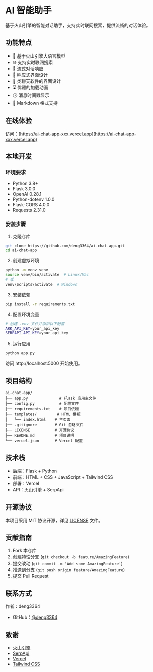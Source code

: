 # AI 智能助手

基于火山引擎的智能对话助手，支持实时联网搜索，提供流畅的对话体验。

## 功能特点

- 🚀 基于火山引擎大语言模型
- 🌐 支持实时联网搜索
- 💬 流式对话响应
- 📱 响应式界面设计
- 🎨 类聊天软件的界面设计
- ⌛ 优雅的加载动画
- 🕒 消息时间戳显示
- 📝 Markdown 格式支持

## 在线体验

访问：[https://ai-chat-app-xxx.vercel.app](https://ai-chat-app-xxx.vercel.app)

## 本地开发

### 环境要求

- Python 3.8+
- Flask 3.0.0
- OpenAI 0.28.1
- Python-dotenv 1.0.0
- Flask-CORS 4.0.0
- Requests 2.31.0

### 安装步骤

1. 克隆仓库
```bash
git clone https://github.com/deng3364/ai-chat-app.git
cd ai-chat-app
```

2. 创建虚拟环境
```bash
python -m venv venv
source venv/bin/activate  # Linux/Mac
# 或
venv\Scripts\activate  # Windows
```

3. 安装依赖
```bash
pip install -r requirements.txt
```

4. 配置环境变量
```bash
# 创建 .env 文件并添加以下配置
ARK_API_KEY=your_api_key
SERPAPI_API_KEY=your_api_key
```

5. 运行应用
```bash
python app.py
```

访问 http://localhost:5000 开始使用。

## 项目结构

```
ai-chat-app/
├── app.py              # Flask 应用主文件
├── config.py           # 配置文件
├── requirements.txt    # 项目依赖
├── templates/         # HTML 模板
│   └── index.html    # 主页面
├── .gitignore        # Git 忽略文件
├── LICENSE           # 开源协议
├── README.md         # 项目说明
└── vercel.json       # Vercel 配置
```

## 技术栈

- 后端：Flask + Python
- 前端：HTML + CSS + JavaScript + Tailwind CSS
- 部署：Vercel
- API：火山引擎 + SerpApi

## 开源协议

本项目采用 MIT 协议开源，详见 [LICENSE](LICENSE) 文件。

## 贡献指南

1. Fork 本仓库
2. 创建特性分支 (`git checkout -b feature/AmazingFeature`)
3. 提交改动 (`git commit -m 'Add some AmazingFeature'`)
4. 推送到分支 (`git push origin feature/AmazingFeature`)
5. 提交 Pull Request

## 联系方式

作者：deng3364
- GitHub：[@deng3364](https://github.com/deng3364)

## 致谢

- [火山引擎](https://www.volcengine.com/)
- [SerpApi](https://serpapi.com/)
- [Vercel](https://vercel.com/)
- [Tailwind CSS](https://tailwindcss.com/)
